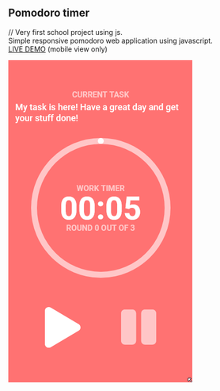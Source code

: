 ## Pomodoro timer
// Very first school project using js.  
Simple responsive pomodoro web application using javascript.  
[LIVE DEMO](https://devastion.github.io/pomodoro-timer/) (mobile view only)

![demo](demo.gif)
